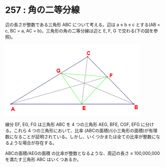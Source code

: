 # 257 : 角の二等分線

辺の長さが整数である三角形 ABC について考える。辺は a ≤ b ≤ c とする(AB = c, BC = a, AC = b)。三角形の角の二等分線は辺と E, F, G で交わる(下の図を参照)。

![](<../../.gitbook/assets/image (10).png>)

線分 EF, EG, FG は三角形 ABC を 4 つの三角形 AEG, BFE, CGF, EFG に分ける。これら 4 つの三角形において、比率 (ABCの面積)/(小三角形の面積)が有理数になることが証明されている。しかし、いくつかまたは全ての比率が整数になるような場合が存在する。

ABCの面積/AEGの面積 の比率が整数となるような、周辺の長さ ≤ 100,000,000 を満たす三角形 ABC はいくつあるか。
